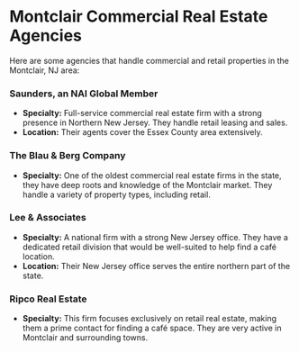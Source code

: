 # Montclair Commercial Real Estate Agencies

Here are some agencies that handle commercial and retail properties in the Montclair, NJ area:

### Saunders, an NAI Global Member
*   **Specialty:** Full-service commercial real estate firm with a strong presence in Northern New Jersey. They handle retail leasing and sales.
*   **Location:** Their agents cover the Essex County area extensively.

### The Blau & Berg Company
*   **Specialty:** One of the oldest commercial real estate firms in the state, they have deep roots and knowledge of the Montclair market. They handle a variety of property types, including retail.

### Lee & Associates
*   **Specialty:** A national firm with a strong New Jersey office. They have a dedicated retail division that would be well-suited to help find a café location.
*   **Location:** Their New Jersey office serves the entire northern part of the state.

### Ripco Real Estate
*   **Specialty:** This firm focuses exclusively on retail real estate, making them a prime contact for finding a café space. They are very active in Montclair and surrounding towns.
